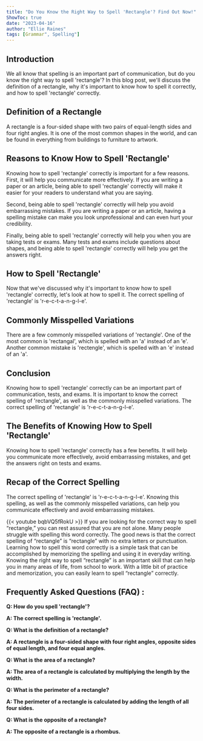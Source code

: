 ```yaml
---
title: "Do You Know the Right Way to Spell 'Rectangle'? Find Out Now!"
ShowToc: true 
date: "2023-04-16"
author: "Ellie Raines" 
tags: [Grammar", Spelling"]
---
```

## Introduction

We all know that spelling is an important part of communication, but do you know the right way to spell 'rectangle'? In this blog post, we'll discuss the definition of a rectangle, why it's important to know how to spell it correctly, and how to spell 'rectangle' correctly. 

## Definition of a Rectangle

A rectangle is a four-sided shape with two pairs of equal-length sides and four right angles. It is one of the most common shapes in the world, and can be found in everything from buildings to furniture to artwork. 

## Reasons to Know How to Spell 'Rectangle'

Knowing how to spell 'rectangle' correctly is important for a few reasons. First, it will help you communicate more effectively. If you are writing a paper or an article, being able to spell 'rectangle' correctly will make it easier for your readers to understand what you are saying. 

Second, being able to spell 'rectangle' correctly will help you avoid embarrassing mistakes. If you are writing a paper or an article, having a spelling mistake can make you look unprofessional and can even hurt your credibility. 

Finally, being able to spell 'rectangle' correctly will help you when you are taking tests or exams. Many tests and exams include questions about shapes, and being able to spell 'rectangle' correctly will help you get the answers right. 

## How to Spell 'Rectangle'

Now that we've discussed why it's important to know how to spell 'rectangle' correctly, let's look at how to spell it. The correct spelling of 'rectangle' is 'r-e-c-t-a-n-g-l-e'. 

## Commonly Misspelled Variations

There are a few commonly misspelled variations of 'rectangle'. One of the most common is 'rectangal', which is spelled with an 'a' instead of an 'e'. Another common mistake is 'rectengle', which is spelled with an 'e' instead of an 'a'. 

## Conclusion

Knowing how to spell 'rectangle' correctly can be an important part of communication, tests, and exams. It is important to know the correct spelling of 'rectangle', as well as the commonly misspelled variations. The correct spelling of 'rectangle' is 'r-e-c-t-a-n-g-l-e'. 

## The Benefits of Knowing How to Spell 'Rectangle'

Knowing how to spell 'rectangle' correctly has a few benefits. It will help you communicate more effectively, avoid embarrassing mistakes, and get the answers right on tests and exams. 

## Recap of the Correct Spelling

The correct spelling of 'rectangle' is 'r-e-c-t-a-n-g-l-e'. Knowing this spelling, as well as the commonly misspelled variations, can help you communicate effectively and avoid embarrassing mistakes.

{{< youtube bqbVQ5fRokU >}} 
If you are looking for the correct way to spell “rectangle,” you can rest assured that you are not alone. Many people struggle with spelling this word correctly. The good news is that the correct spelling of “rectangle” is “rectangle” with no extra letters or punctuation. Learning how to spell this word correctly is a simple task that can be accomplished by memorizing the spelling and using it in everyday writing. Knowing the right way to spell “rectangle” is an important skill that can help you in many areas of life, from school to work. With a little bit of practice and memorization, you can easily learn to spell “rectangle” correctly.

## Frequently Asked Questions (FAQ) :
**Q: How do you spell 'rectangle'?**

**A: The correct spelling is 'rectangle'.**

**Q: What is the definition of a rectangle?**

**A: A rectangle is a four-sided shape with four right angles, opposite sides of equal length, and four equal angles.**

**Q: What is the area of a rectangle?**

**A: The area of a rectangle is calculated by multiplying the length by the width.**

**Q: What is the perimeter of a rectangle?**

**A: The perimeter of a rectangle is calculated by adding the length of all four sides.**

**Q: What is the opposite of a rectangle?**

**A: The opposite of a rectangle is a rhombus.**





